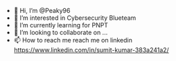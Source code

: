 - 👋 Hi, I’m @Peaky96
- 👀 I’m interested in Cybersecurity Blueteam 
- 🌱 I’m currently learning for PNPT
- 💞️ I’m looking to collaborate on ...
- 📫 How to reach me reach me on linkedin https://www.linkedin.com/in/sumit-kumar-383a241a2/

<!---
Peaky96/Peaky96 is a ✨ special ✨ repository because its `README.md` (this file) appears on your GitHub profile.
You can click the Preview link to take a look at your changes.
--->
